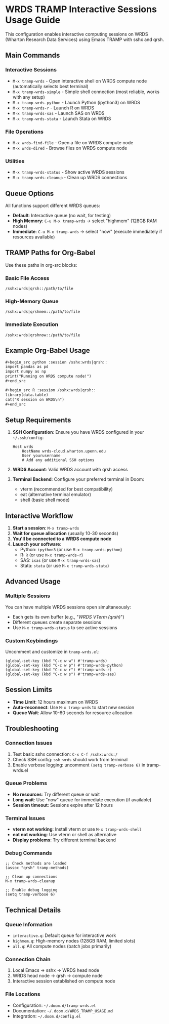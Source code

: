 # WRDS TRAMP Interactive Sessions Usage Guide

This configuration enables interactive computing sessions on WRDS (Wharton Research Data Services) using Emacs TRAMP with sshx and qrsh.

## Main Commands

### Interactive Sessions
- `M-x tramp-wrds` - Open interactive shell on WRDS compute node (automatically selects best terminal)
- `M-x tramp-wrds-simple` - Simple shell connection (most reliable, works with any setup)
- `M-x tramp-wrds-python` - Launch Python (ipython3) on WRDS
- `M-x tramp-wrds-r` - Launch R on WRDS
- `M-x tramp-wrds-sas` - Launch SAS on WRDS
- `M-x tramp-wrds-stata` - Launch Stata on WRDS

### File Operations
- `M-x wrds-find-file` - Open a file on WRDS compute node
- `M-x wrds-dired` - Browse files on WRDS compute node

### Utilities
- `M-x tramp-wrds-status` - Show active WRDS sessions
- `M-x tramp-wrds-cleanup` - Clean up WRDS connections

## Queue Options

All functions support different WRDS queues:

- **Default**: Interactive queue (no wait, for testing)
- **High Memory**: `C-u M-x tramp-wrds` → select "highmem" (128GB RAM nodes)
- **Immediate**: `C-u M-x tramp-wrds` → select "now" (execute immediately if resources available)

## TRAMP Paths for Org-Babel

Use these paths in org-src blocks:

### Basic File Access
```
/sshx:wrds|qrsh::/path/to/file
```

### High-Memory Queue
```
/sshx:wrds|qrshmem::/path/to/file
```

### Immediate Execution
```
/sshx:wrds|qrshnow::/path/to/file
```

## Example Org-Babel Usage

```org
#+begin_src python :session /sshx:wrds|qrsh::
import pandas as pd
import numpy as np
print("Running on WRDS compute node!")
#+end_src

#+begin_src R :session /sshx:wrds|qrsh::
library(data.table)
cat("R session on WRDS\n")
#+end_src
```

## Setup Requirements

1. **SSH Configuration**: Ensure you have WRDS configured in your `~/.ssh/config`:
   ```
   Host wrds
       HostName wrds-cloud.wharton.upenn.edu
       User yourusername
       # Add any additional SSH options
   ```

2. **WRDS Account**: Valid WRDS account with qrsh access

3. **Terminal Backend**: Configure your preferred terminal in Doom:
   - vterm (recommended for best compatibility)
   - eat (alternative terminal emulator)
   - shell (basic shell mode)

## Interactive Workflow

1. **Start a session**: `M-x tramp-wrds`
2. **Wait for queue allocation** (usually 10-30 seconds)
3. **You'll be connected to a WRDS compute node**
4. **Launch your software**:
   - Python: `ipython3` (or use `M-x tramp-wrds-python`)
   - R: `R` (or use `M-x tramp-wrds-r`)
   - SAS: `isas` (or use `M-x tramp-wrds-sas`)
   - Stata: `stata` (or use `M-x tramp-wrds-stata`)

## Advanced Usage

### Multiple Sessions
You can have multiple WRDS sessions open simultaneously:
- Each gets its own buffer (e.g., "*WRDS VTerm (qrsh)*")
- Different queues create separate sessions
- Use `M-x tramp-wrds-status` to see active sessions

### Custom Keybindings
Uncomment and customize in `tramp-wrds.el`:
```elisp
(global-set-key (kbd "C-c w w") #'tramp-wrds)
(global-set-key (kbd "C-c w p") #'tramp-wrds-python)
(global-set-key (kbd "C-c w r") #'tramp-wrds-r)
(global-set-key (kbd "C-c w s") #'tramp-wrds-sas)
```

## Session Limits

- **Time Limit**: 12 hours maximum on WRDS
- **Auto-reconnect**: Use `M-x tramp-wrds` to start new session
- **Queue Wait**: Allow 10-60 seconds for resource allocation

## Troubleshooting

### Connection Issues
1. Test basic sshx connection: `C-x C-f /sshx:wrds:/`
2. Check SSH config: `ssh wrds` should work from terminal
3. Enable verbose logging: uncomment `(setq tramp-verbose 6)` in tramp-wrds.el

### Queue Problems
- **No resources**: Try different queue or wait
- **Long wait**: Use "now" queue for immediate execution (if available)
- **Session timeout**: Sessions expire after 12 hours

### Terminal Issues
- **vterm not working**: Install vterm or use `M-x tramp-wrds-shell`
- **eat not working**: Use vterm or shell as alternative
- **Display problems**: Try different terminal backend

### Debug Commands
```elisp
;; Check methods are loaded
(assoc "qrsh" tramp-methods)

;; Clean up connections
M-x tramp-wrds-cleanup

;; Enable debug logging
(setq tramp-verbose 6)
```

## Technical Details

### Queue Information
- `interactive.q`: Default queue for interactive work
- `highmem.q`: High-memory nodes (128GB RAM, limited slots)
- `all.q`: All compute nodes (batch jobs primarily)

### Connection Chain
1. Local Emacs → sshx → WRDS head node
2. WRDS head node → qrsh → compute node
3. Interactive session established on compute node

### File Locations
- Configuration: `~/.doom.d/tramp-wrds.el`
- Documentation: `~/.doom.d/WRDS_TRAMP_USAGE.md`
- Integration: `~/.doom.d/config.el`